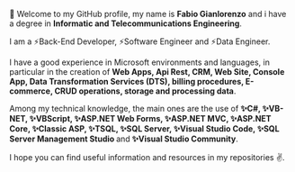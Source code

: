 👋 Welcome to my GitHub profile, my name is <b>Fabio Gianlorenzo</b> and i have a degree in <b>Informatic and Telecommunications Engineering</b>.

I am a ⚡Back-End Developer, ⚡Software Engineer and ⚡Data Engineer.

I have a good experience in Microsoft environments and languages, in particular in the creation of <b>Web Apps, Api Rest, CRM, Web Site, Console App, Data Transformation Services (DTS), billing procedures, E-commerce, CRUD operations, storage and processing data</b>.

Among my technical knowledge, the main ones are the use of <b>✨C#, ✨VB-NET, ✨VBScript, ✨ASP.NET Web Forms, ✨ASP.NET MVC, ✨ASP.NET Core, ✨Classic ASP, ✨TSQL, ✨SQL Server, ✨Visual Studio Code, ✨SQL Server Management Studio </b>and<b> ✨Visual Studio Community</b>.

I hope you can find useful information and resources in my repositories ✌.


